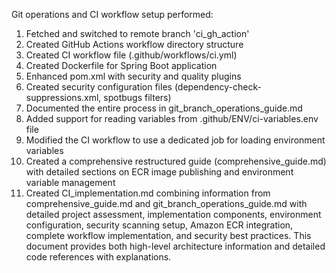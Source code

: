 Git operations and CI workflow setup performed:
1. Fetched and switched to remote branch 'ci_gh_action'
2. Created GitHub Actions workflow directory structure
3. Created CI workflow file (.github/workflows/ci.yml)
4. Created Dockerfile for Spring Boot application
5. Enhanced pom.xml with security and quality plugins
6. Created security configuration files (dependency-check-suppressions.xml, spotbugs filters)
7. Documented the entire process in git_branch_operations_guide.md
8. Added support for reading variables from .github/ENV/ci-variables.env file
9. Modified the CI workflow to use a dedicated job for loading environment variables
10. Created a comprehensive restructured guide (comprehensive_guide.md) with detailed sections on ECR image publishing and environment variable management
11. Created CI_implementation.md combining information from comprehensive_guide.md and git_branch_operations_guide.md with detailed project assessment, implementation components, environment configuration, security scanning setup, Amazon ECR integration, complete workflow implementation, and security best practices. This document provides both high-level architecture information and detailed code references with explanations.